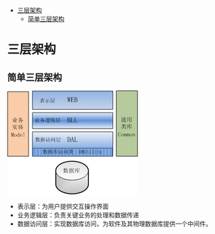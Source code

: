<!-- TOC -->

- [三层架构](#三层架构)
    - [简单三层架构](#简单三层架构)

<!-- /TOC -->
# 三层架构
## 简单三层架构
![](..\assets\design\1.jpg)

- 表示层：为用户提供交互操作界面
- 业务逻辑层：负责关键业务的处理和数据传递
- 数据访问层：实现数据库访问，为软件及其物理数据库提供一个中间件。



